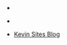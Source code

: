 
- [](/2015/04/10153740717623912-0/)

- [](/2015/04/593187695293169664/)

- [Kevin Sites Blog](/2004/11/kevin-sites-blog/)

